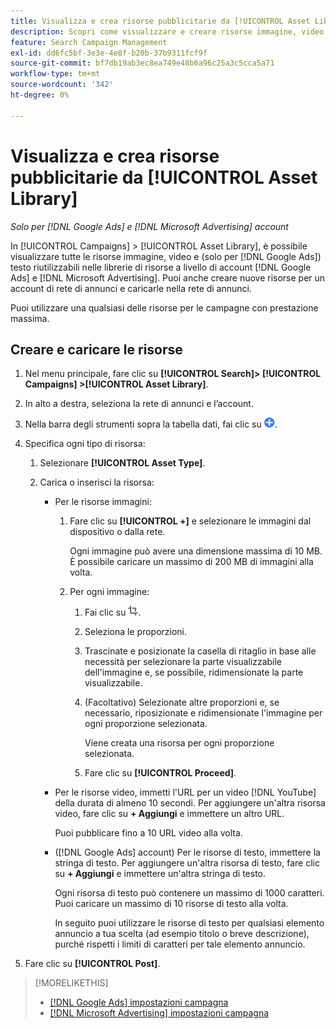 ```yaml
---
title: Visualizza e crea risorse pubblicitarie da [!UICONTROL Asset Library]
description: Scopri come visualizzare e creare risorse immagine, video e testo riutilizzabili per le  [!DNL Google Ads] e [!DNL Microsoft Advertising] librerie di risorse a livello di account.
feature: Search Campaign Management
exl-id: dd6fc5bf-3e3e-4e8f-b20b-37b9311fcf9f
source-git-commit: bf7db19ab3ec8ea749e48b6a96c25a3c5cca5a71
workflow-type: tm+mt
source-wordcount: '342'
ht-degree: 0%

---
```


# Visualizza e crea risorse pubblicitarie da [!UICONTROL Asset Library]

*Solo per [!DNL Google Ads] e [!DNL Microsoft Advertising] account*

In [!UICONTROL Campaigns] > [!UICONTROL Asset Library], è possibile visualizzare tutte le risorse immagine, video e (solo per [!DNL Google Ads]) testo riutilizzabili nelle librerie di risorse a livello di account [!DNL Google Ads] e [!DNL Microsoft Advertising]. Puoi anche creare nuove risorse per un account di rete di annunci e caricarle nella rete di annunci.

Puoi utilizzare una qualsiasi delle risorse per le campagne con prestazione massima.

## Creare e caricare le risorse

1. Nel menu principale, fare clic su **[!UICONTROL Search]> [!UICONTROL Campaigns] >[!UICONTROL Asset Library]**.

1. In alto a destra, seleziona la rete di annunci e l’account.

1. Nella barra degli strumenti sopra la tabella dati, fai clic su ![Carica](/help/search-social-commerce/assets/add.png "Carica").

1. Specifica ogni tipo di risorsa:

   1. Selezionare **[!UICONTROL Asset Type]**.

   1. Carica o inserisci la risorsa:

      * Per le risorse immagini:

         1. Fare clic su **[!UICONTROL +]** e selezionare le immagini dal dispositivo o dalla rete.

            Ogni immagine può avere una dimensione massima di 10 MB. È possibile caricare un massimo di 200 MB di immagini alla volta.

         1. Per ogni immagine:

            1. Fai clic su ![Ritaglia](/help/search-social-commerce/assets/crop.png "Ritaglia").

            1. Seleziona le proporzioni.

            1. Trascinate e posizionate la casella di ritaglio in base alle necessità per selezionare la parte visualizzabile dell&#39;immagine e, se possibile, ridimensionate la parte visualizzabile.

            1. (Facoltativo) Selezionate altre proporzioni e, se necessario, riposizionate e ridimensionate l&#39;immagine per ogni proporzione selezionata.

               Viene creata una risorsa per ogni proporzione selezionata.

            1. Fare clic su **[!UICONTROL Proceed]**.

      * Per le risorse video, immetti l&#39;URL per un video [!DNL YouTube] della durata di almeno 10 secondi. Per aggiungere un&#39;altra risorsa video, fare clic su **+ Aggiungi** e immettere un altro URL.

        Puoi pubblicare fino a 10 URL video alla volta.

      * ([!DNL Google Ads] account) Per le risorse di testo, immettere la stringa di testo. Per aggiungere un&#39;altra risorsa di testo, fare clic su **+ Aggiungi** e immettere un&#39;altra stringa di testo.

        Ogni risorsa di testo può contenere un massimo di 1000 caratteri. Puoi caricare un massimo di 10 risorse di testo alla volta.

        In seguito puoi utilizzare le risorse di testo per qualsiasi elemento annuncio a tua scelta (ad esempio titolo o breve descrizione), purché rispetti i limiti di caratteri per tale elemento annuncio.

1. Fare clic su **[!UICONTROL Post]**.

>[!MORELIKETHIS]
>
>* [[!DNL Google Ads] impostazioni campagna](/help/search-social-commerce/campaign-management/campaigns/campaign-settings-google.md)
>* [[!DNL Microsoft Advertising] impostazioni campagna](/help/search-social-commerce/campaign-management/campaigns/campaign-settings-microsoft.md)
